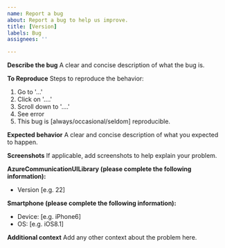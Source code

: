 ```yaml
---
name: Report a bug
about: Report a bug to help us improve.
title: [Version]
labels: Bug
assignees: ''

---
```


**Describe the bug**
A clear and concise description of what the bug is.

**To Reproduce**
Steps to reproduce the behavior:
1. Go to '...'
2. Click on '....'
3. Scroll down to '....'
4. See error
5. This bug is [always/occasional/seldom] reproducible.

**Expected behavior**
A clear and concise description of what you expected to happen.

**Screenshots**
If applicable, add screenshots to help explain your problem.

**AzureCommunicationUILibrary (please complete the following information):**
 - Version [e.g. 22]

**Smartphone (please complete the following information):**
 - Device: [e.g. iPhone6]
 - OS: [e.g. iOS8.1]

**Additional context**
Add any other context about the problem here.
